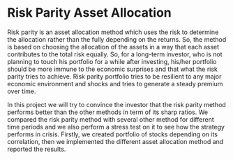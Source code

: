 # Risk Parity Asset Allocation

Risk parity is an asset allocation method which uses the risk to determine the allocation rather than the fully depending on the returns. So, the method is based on choosing the allocation of the assets in a way that each asset contributes to the total risk equally.
So, for a long-term investor, who is not planning to touch his portfolio for a while after investing, his/her portfolio should be more immune to the economic surprises and that what the risk parity tries to achieve. Risk parity portfolio tries to be resilient to any major economic environment and shocks and tries to generate a steady premium over time.

In this project we will try to convince the investor that the risk parity method performs better than the other methods in term of its sharp ratios. We compared the risk parity method with several other method for different time periods and we also perform a stress test on it to see how the strategy performs in crisis.
Firstly, we created portfolio of stocks depending on its correlation, then we implemented the different asset allocation method and reported the results.


